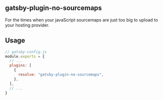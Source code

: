 ## gatsby-plugin-no-sourcemaps

For the times when your javaScript sourcemaps are just too big to upload to your hosting provider.

## Usage

```js
// gatsby-config.js
module.exports = {
  // ...
  plugins: [
    {
      resolve: "gatsby-plugin-no-sourcemaps",
    },
  ],
  // ...
}
```
